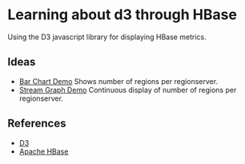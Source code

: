 Learning about d3 through HBase 
===============================

Using the D3 javascript library for displaying HBase metrics.

Ideas
-----

* [Bar Chart Demo](http://hiro-tan.org/~ekoontz/d3demo/bar-svg.html) Shows number of regions per regionserver.
* [Stream Graph Demo](http://hiro-tan.org/~ekoontz/d3demo/stream.html) Continuous display of number of regions per regionserver.

References
----------

* [D3](http://mbostock.github.com/d3/)
* [Apache HBase](http://hbase.apache.org/)

